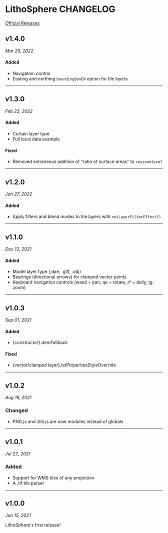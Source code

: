 # LithoSphere CHANGELOG

[Official Releases](https://github.com/NASA-AMMOS/LithoSphere/releases)

## v1.4.0

_Mar 29, 2022_

#### Added

-   Navigation control
-   Easting and northing `boundingBoxEN` option for tile layers

---

## v1.3.0

_Feb 23, 2022_

#### Added

-   Curtain layer type
-   Full local data example

#### Fixed

-   Removed extraneous addition of "ratio of surface areas" to `reszoomlevel`

---

## v1.2.0

_Jan 27, 2022_

#### Added

-   Apply filters and blend modes to tile layers with `setLayerFilterEffect()`

---

## v1.1.0

_Dec 13, 2021_

#### Added

-   Model layer type (.dae, .gltf, .obj)
-   Bearings (directional arrows) for clamped vector points
-   Keyboard navigation controls (wasd = pan, qe = rotate, rf = dolly, tg: zoom)

---

## v1.0.3

_Sep 01, 2021_

#### Added

-   {constructor}.demFallback

#### Fixed

-   {vector/clamped layer}.letPropertiesStyleOverride

---

## v1.0.2

_Aug 19, 2021_

### Changed

-   PNG.js and zlib.js are now modules instead of globals

---

## v1.0.1

_Jul 22, 2021_

### Added

-   Support for WMS tiles of any projection
-   A .tif tile parser

---

## v1.0.0

_Jun 15, 2021_

LithoSphere's first release!

